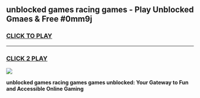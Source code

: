 
## unblocked games racing games - Play Unblocked Gmaes & Free #0mm9j
<h3>
<a href="https://news.freeplayer.one?title=unblocked_games_racing_games&ref=03M">CLICK TO PLAY</a></h3>
<hr>

<h3>
<a href="https://news.freeplayer.one?title=unblocked_games_racing_games&ref=03M">CLICK 2 PLAY</a>
  
</h3>

<a href="https://news.freeplayer.one?title=unblocked_games_racing_games&ref=03M"><img src="https://clearcache.store/games.png"></a>


**unblocked games racing games games unblocked: Your Gateway to Fun and Accessible Online Gaming**
